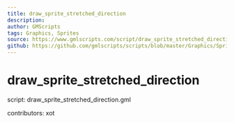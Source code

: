 ```yaml
---
title: draw_sprite_stretched_direction
description: 
author: GMScripts
tags: Graphics, Sprites
source: https://www.gmlscripts.com/script/draw_sprite_stretched_direction
github: https://github.com/gmlscripts/scripts/blob/master/Graphics/Sprites/draw_sprite_stretched_direction.gml
---
```


draw_sprite_stretched_direction
===============================

script: draw_sprite_stretched_direction.gml

contributors: xot
